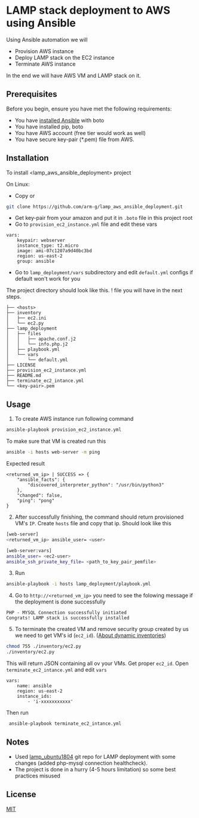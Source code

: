 # LAMP stack deployment to AWS using Ansible

Using Ansible automation we will 
* Provision AWS instance
* Deploy LAMP stack on the EC2 instance
* Terminate AWS instance

In the end we will have AWS VM and LAMP stack on it.
## Prerequisites
Before you begin, ensure you have met the following requirements:
* You have [installed Ansible](https://docs.ansible.com/ansible/latest/installation_guide/intro_installation.html) with boto
* You have installed pip, boto
* You have AWS account (free tier would work as well)
* You have secure key-pair (*.pem) file from AWS.

## Installation
To install <lamp_aws_ansible_deployment>  project

On Linux:
* Copy or
```bash
git clone https://github.com/arm-g/lamp_aws_ansible_deployment.git
```
* Get key-pair from your amazon and put it in `.boto` file in this project root
* Go to `provision_ec2_instance.yml` file and edit these vars
```
vars:
    keypair: webserver
    instance_type: t2.micro
    image: ami-07c1207a9d40bc3bd
    region: us-east-2
    group: ansible
```
* Go to `lamp_deployment/vars` subdirectory and edit `default.yml` configs if default won't work for you

The project directory should look like this. ! <hosts> file you will have in the next steps.

```
├── <hosts>
├── inventory
│   ├── ec2.ini
│   └── ec2.py
├── lamp_deployment
│   ├── files
│   │   ├── apache.conf.j2
│   │   └── info.php.j2
│   ├── playbook.yml
│   └── vars
│       └── default.yml
├── LICENSE
├── provision_ec2_instance.yml
├── README.md
├── terminate_ec2_intance.yml
└── <key-pair>.pem

```

## Usage
1) To create AWS instance run following command
```bash
ansible-playbook provision_ec2_instance.yml
```
To make sure that VM is created run this
```bash
ansible -i hosts web-server -m ping
```
Expected result
```
<returned_vm_ip> | SUCCESS => {
    "ansible_facts": {
        "discovered_interpreter_python": "/usr/bin/python3"
    }, 
    "changed": false, 
    "ping": "pong"
}
```
2) After successfully finishing, the command should return provisioned VM's `IP`. Create `hosts` file and copy that ip.
Should look like this
```bash
[web-server]
<returned_vm_ip> ansible_user= <user>

[web-server:vars]
ansible_user= <ec2-user>
ansible_ssh_private_key_file= <path_to_key_pair_pemfile>
```
3) Run
```bash
ansible-playbook -i hosts lamp_deployment/playbook.yml
```
4) Go to `http://<returned_vm_ip>` you need to see the folowing message if the deployment is done successfully
```
PHP - MYSQL Connection successfully initiated
Congrats! LAMP stack is successfully installed
```
5) To terminate the created VM and remove security group created by us we need to get VM's id (`ec2_id`). ([About dynamic inventories](https://docs.ansible.com/ansible/latest/user_guide/intro_dynamic_inventory.html))
```bash
chmod 755 ./inventory/ec2.py
./inventory/ec2.py
```
This will return JSON containing all ov your VMs. Get proper `ec2_id`. Open 
`terminate_ec2_intance.yml` and edit `vars`
```
vars:
    name: ansible
    region: us-east-2
    instance_ids:
        - 'i-xxxxxxxxxxx'
```
Then run
```bash
 ansible-playbook terminate_ec2_intance.yml
```

## Notes
* Used [lamp_ubuntu1804](https://github.com/do-community/ansible-playbooks/tree/master/lamp_ubuntu1804) git repo for LAMP deployment with some changes (added php-mysql connection healthcheck).
* The project is done in a hurry (4-5 hours limitation) so some best practices misused

## License
[MIT](https://choosealicense.com/licenses/mit/)
